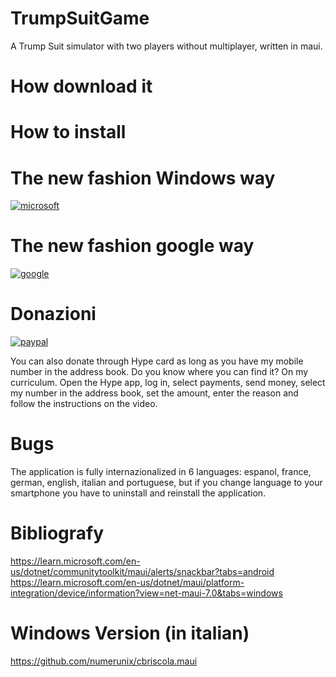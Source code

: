 # TrumpSuitGame
A Trump Suit simulator with two players without multiplayer, written in maui.

# How download it

# How to install

# The new fashion Windows way

[![microsoft](https://get.microsoft.com/images/en-us%20dark.svg)](https://www.microsoft.com/store/apps/9N5D3NGL0S37)

# The new fashion google way

[![google](https://play.google.com/intl/en_us/badges/static/images/badges/en_badge_web_generic.png)](https://play.google.com/store/apps/details?id=org.altervista.numerone.trumpsuitgame&hl=en)

# Donazioni

[![paypal](https://www.paypalobjects.com/en_US/EN/i/btn/btn_donateCC_LG.gif)](https://www.paypal.com/cgi-bin/webscr?cmd=_s-xclick&hosted_button_id=H4ZHTFRCETWXG)

You can also donate through Hype card as long as you have my mobile number in the address book. Do you know where you can find it? On my curriculum.
Open the Hype app, log in, select payments, send money, select my number in the address book, set the amount, enter the reason and follow the instructions on the video.

# Bugs

The application is fully internazionalized in 6 languages: espanol, france, german, english, italian and portuguese, but if you change language to your smartphone you have to uninstall and reinstall the application.

# Bibliografy
https://learn.microsoft.com/en-us/dotnet/communitytoolkit/maui/alerts/snackbar?tabs=android
https://learn.microsoft.com/en-us/dotnet/maui/platform-integration/device/information?view=net-maui-7.0&tabs=windows

# Windows Version (in italian)
https://github.com/numerunix/cbriscola.maui
